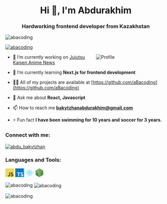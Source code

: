 <h1 align="center">Hi 👋, I'm Abdurakhim</h1>
<h3 align="center">Hardworking frontend developer from Kazakhstan</h3>

<p align="left"> <img src="https://komarev.com/ghpvc/?username=abacoding&label=Profile%20views&color=0e75b6&style=flat" alt="abacoding" /> </p>

<p align="left"> <a href="https://github.com/ryo-ma/github-profile-trophy"><img src="https://github-profile-trophy.vercel.app/?username=abacoding" alt="abacoding" /></a> </p>

<img align="right" alt="Profile" width="220" src="https://media1.tenor.com/m/DSO-nqzTlCoAAAAd/ayanokoji.gif">

- 🔭 I’m currently working on [Jujutsu Kaisen Anime News](https://github.com/aBacoding/react-jujutsu-kaisen-news)

- 🌱 I’m currently learning **Next.js for frontend development**

- 👨‍💻 All of my projects are available at [https://github.com/aBacoding](https://github.com/aBacoding)

- 💬 Ask me about **React, Javascript**

- 📫 How to reach me **bakytzhanabdurakhim@gmail.com**

- ⚡ Fun fact **I have been swimming for 10 years and soccer for 3 years.**

<h3 align="left">Connect with me:</h3>
<p align="left">
<a href="https://instagram.com/abdu_bakytzhan" target="blank"><img align="center" src="https://raw.githubusercontent.com/rahuldkjain/github-profile-readme-generator/master/src/images/icons/Social/instagram.svg" alt="abdu_bakytzhan" height="30" width="40" /></a>
</p>

<h3 align="left">Languages and Tools:</h3>
<p align="left">
<code><img height="27" alt="javascript" src="https://raw.githubusercontent.com/github/explore/80688e429a7d4ef2fca1e82350fe8e3517d3494d/topics/javascript/javascript.png"></code>
<code><img height="27" alt="typescript" src="https://raw.githubusercontent.com/github/explore/80688e429a7d4ef2fca1e82350fe8e3517d3494d/topics/typescript/typescript.png"></code>
<code><img height="27" alt="react" src="https://raw.githubusercontent.com/github/explore/80688e429a7d4ef2fca1e82350fe8e3517d3494d/topics/react/react.png"></code>
<code><img height="27" alt="nodejs" src="https://raw.githubusercontent.com/github/explore/80688e429a7d4ef2fca1e82350fe8e3517d3494d/topics/nodejs/nodejs.png"></code>    
</p>

<p><img align="left" src="https://github-readme-stats.vercel.app/api/top-langs?username=abacoding&show_icons=true&locale=en&layout=compact" alt="abacoding" /></p>

<p>&nbsp;<img align="center" src="https://github-readme-stats.vercel.app/api?username=abacoding&show_icons=true&locale=en" alt="abacoding" /></p>

<p><img align="center" src="https://github-readme-streak-stats.herokuapp.com/?user=abacoding&" alt="abacoding" /></p>
